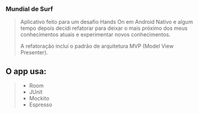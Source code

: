 ### Mundial de Surf
><p>Aplicativo feito para um desafio Hands On em Android Nativo e algum tempo depois decidi refatorar para deixar o mais próximo dos meus conhecimentos atuais e experimentar novos conhecimentos.</p>
><p>A refatoração inclui o padrão de arquitetura MVP (Model View Presenter).</p>

## O app usa:
>- Room
>- JUnit
>- Mockito
>- Espresso
